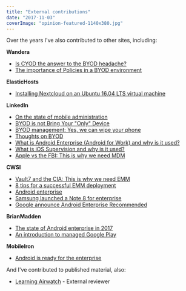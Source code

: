 ```yaml
---
title: "External contributions"
date: "2017-11-03"
coverImage: "opinion-featured-1140x380.jpg"
---
```


Over the years I've also contributed to other sites, including:

**Wandera**

- [Is CYOD the answer to the BYOD headache?](https://www.wandera.com/is-cyod-the-answer-to-the-byod-headache/)
- [The importance of Policies in a BYOD environment](https://www.wandera.com/the-importance-of-policies-in-a-byod-environment/)

**ElasticHosts**

- [Installing Nextcloud on an Ubuntu 16.04 LTS virtual machine](https://www.elastichosts.co.uk/blog/installing-nextcloud-on-an-ubuntu-16-04-lts-virtual-machine/)

**LinkedIn**

- [On the state of mobile administration](https://www.linkedin.com/pulse/state-mobile-administration-jason-bayton)
- [BYOD is not Bring Your "Only" Device](https://www.linkedin.com/pulse/byod-bring-your-only-device-jason-bayton)
- [BYOD management: Yes, we can wipe your phone](https://www.linkedin.com/pulse/20140807084450-28745130-byod-management-yes-we-can-wipe-your-phone)
- [Thoughts on BYOD](https://www.linkedin.com/pulse/20140612225844-28745130-thoughts-on-byod)
- [What is Android Enterprise (Android for Work) and why is it used?](https://www.linkedin.com/pulse/what-android-enterprise-work-why-used-jason-bayton)
- [What is iOS Supervision and why is it used?](https://www.linkedin.com/pulse/what-ios-supervision-why-used-jason-bayton)
- [Apple vs the FBI: This is why we need MDM](https://www.linkedin.com/pulse/apple-vs-fbi-why-we-need-mdm-jason-bayton/)

**CWSI**

- [Vault7 and the CIA: This is why we need EMM](http://cwsi.ie/vault7-and-the-cia-this-is-why-we-need-emm/)
- [8 tips for a successful EMM deployment](https://cwsi.ie/eight-tips-for-a-successful-emm-deployment/)
- [Android enterprise](https://cwsi.ie/android-enterprise/)
- [Samsung launched a Note 8 for enterprise](https://cwsisecurity.com/resource/samsung-launched-a-note-8-for-enterprise/)
- [Google announce Android Enterprise Recommended](https://cwsi.ie/google-announce-android-enterprise-recommended/)

**BrianMadden**

- [The state of Android enterprise in 2017](/docs/enterprise-mobility/android/what-is-android-zero-touch-enrolment/)
- [An introduction to managed Google Play](/2018/03/an-introduction-to-managed-google-play/)

**MobileIron**

- [Android is ready for the enterprise](https://www.mobileiron.com/en/whitepaper/android-ready-enterprise)

And I've contributed to published material, also:

- [Learning Airwatch](https://www.packtpub.com/application-development/learning-airwatch) - External reviewer
